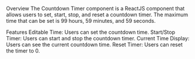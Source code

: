 Overview
The Countdown Timer component is a ReactJS component that allows users to set, start, stop, and reset a countdown timer. The maximum time that can be set is 99 hours, 59 minutes, and 59 seconds.

Features
Editable Time: Users can set the countdown time.
Start/Stop Timer: Users can start and stop the countdown timer.
Current Time Display: Users can see the current countdown time.
Reset Timer: Users can reset the timer to 0.
